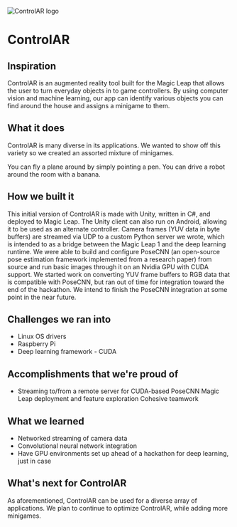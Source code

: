 ![ControlAR logo](https://challengepost-s3-challengepost.netdna-ssl.com/photos/production/software_photos/000/914/479/datas/gallery.jpg)
# ControlAR

## Inspiration
ControlAR is an augmented reality tool built for the Magic Leap that allows the user to turn everyday objects in to game controllers. By using computer vision and machine learning, our app can identify various objects you can find around the house and assigns a minigame to them.

## What it does
ControlAR is many diverse in its applications. We wanted to show off this variety so we created an assorted mixture of minigames.

You can fly a plane around by simply pointing a pen. You can drive a robot around the room with a banana.

## How we built it
This initial version of ControlAR is made with Unity, written in C#, and deployed to Magic Leap. The Unity client can also run on Android, allowing it to be used as an alternate controller. Camera frames (YUV data in byte buffers) are streamed via UDP to a custom Python server we wrote, which is intended to as a bridge between the Magic Leap 1 and the deep learning runtime. We were able to build and configure PoseCNN (an open-source pose estimation framework implemented from a research paper) from source and run basic images through it on an Nvidia GPU with CUDA support. We started work on converting YUV frame buffers to RGB data that is compatible with PoseCNN, but ran out of time for integration toward the end of the hackathon. We intend to finish the PoseCNN integration at some point in the near future.

## Challenges we ran into
- Linux OS drivers
- Raspberry Pi
- Deep learning framework - CUDA

## Accomplishments that we're proud of
- Streaming to/from a remote server for CUDA-based PoseCNN Magic Leap deployment and feature exploration Cohesive teamwork

## What we learned
- Networked streaming of camera data
- Convolutional neural network integration
- Have GPU environments set up ahead of a hackathon for deep learning, just in case

## What's next for ControlAR
As aforementioned, ControlAR can be used for a diverse array of applications. We plan to continue to optimize ControlAR, while adding more minigames.

